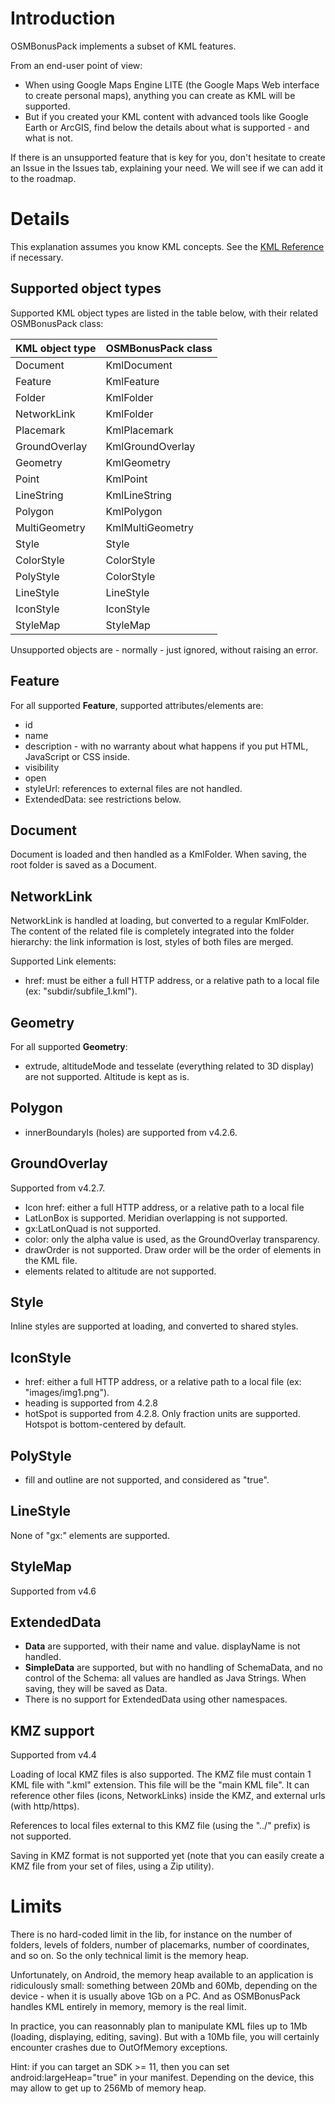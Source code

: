 

# Introduction #

OSMBonusPack implements a subset of KML features.

From an end-user point of view:
  * When using Google Maps Engine LITE (the Google Maps Web interface to create personal maps), anything you can create as KML will be supported.
  * But if you created your KML content with advanced tools like Google Earth or ArcGIS, find below the details about what is supported - and what is not.


If there is an unsupported feature that is key for you, don't hesitate to create an Issue in the Issues tab, explaining your need. We will see if we can add it to the roadmap.


# Details #

This explanation assumes you know KML concepts.
See the [KML Reference](https://developers.google.com/kml/documentation/kmlreference) if necessary.

## Supported object types ##

Supported KML object types are listed in the table below, with their related OSMBonusPack class:

| **KML object type** | **OSMBonusPack class** |
|:--------------------|:-----------------------|
| Document | KmlDocument |
| Feature | KmlFeature |
| Folder | KmlFolder |
| NetworkLink | KmlFolder |
| Placemark| KmlPlacemark |
| GroundOverlay| KmlGroundOverlay |
| Geometry| KmlGeometry |
| Point| KmlPoint |
| LineString | KmlLineString |
| Polygon | KmlPolygon |
| MultiGeometry | KmlMultiGeometry |
| Style | Style |
| ColorStyle | ColorStyle |
| PolyStyle| ColorStyle |
| LineStyle | LineStyle |
| IconStyle| IconStyle |
| StyleMap | StyleMap |


Unsupported objects are - normally - just ignored, without raising an error.

## Feature ##
For all supported **Feature**, supported attributes/elements are:
  * id
  * name
  * description - with no warranty about what happens if you put HTML, JavaScript or CSS inside.
  * visibility
  * open
  * styleUrl: references to external files are not handled.
  * ExtendedData: see restrictions below.

## Document ##
Document is loaded and then handled as a KmlFolder.
When saving, the root folder is saved as a Document.

## NetworkLink ##
NetworkLink is handled at loading, but converted to a regular KmlFolder. The content of the related file is completely integrated into the folder hierarchy: the link information is lost, styles of both files are merged.

Supported Link elements:
  * href: must be either a full HTTP address, or a relative path to a local file (ex: "subdir/subfile\_1.kml").

## Geometry ##
For all supported **Geometry**:
  * extrude, altitudeMode and tesselate (everything related to 3D display) are not supported. Altitude is kept as is.


## Polygon ##
  * innerBoundaryIs (holes) are supported from v4.2.6.

## GroundOverlay ##
Supported from v4.2.7.

  * Icon href: either a full HTTP address, or a relative path to a local file
  * LatLonBox is supported. Meridian overlapping is not supported.
  * gx:LatLonQuad is not supported.
  * color: only the alpha value is used, as the GroundOverlay transparency.
  * drawOrder is not supported. Draw order will be the order of elements in the KML file.
  * elements related to altitude are not supported.

## Style ##
Inline styles are supported at loading, and converted to shared styles.

## IconStyle ##
  * href: either a full HTTP address, or a relative path to a local file (ex: "images/img1.png").
  * heading is supported from 4.2.8
  * hotSpot is supported from 4.2.8. Only fraction units are supported. Hotspot is bottom-centered by default.

## PolyStyle ##
  * fill and outline are not supported, and considered as "true".

## LineStyle ##
None of "gx:" elements are supported.

## StyleMap ##
Supported from v4.6


## ExtendedData ##
  * **Data** are supported, with their name and value. displayName is not handled.
  * **SimpleData** are supported, but with no handling of SchemaData, and no control of the Schema: all values are handled as Java Strings. When saving, they will be saved as Data.
  * There is no support for ExtendedData using other namespaces.

## KMZ support ##
Supported from v4.4

Loading of local KMZ files is also supported.
The KMZ file must contain 1 KML file with ".kml" extension. This file will be the "main KML file". It can reference other files (icons, NetworkLinks) inside the KMZ, and external urls (with http/https).

References to local files external to this KMZ file (using the "../" prefix) is not supported.

Saving in KMZ format is not supported yet (note that you can easily create a KMZ file from your set of files, using a Zip utility).

# Limits #

There is no hard-coded limit in the lib, for instance on the number of folders, levels of folders, number of placemarks, number of coordinates, and so on.
So the only technical limit is the memory heap.

Unfortunately, on Android, the memory heap available to an application is ridiculously small: something between 20Mb and 60Mb, depending on the device - when it is usually above 1Gb on a PC.
And as OSMBonusPack handles KML entirely in memory, memory is the real limit.

In practice, you can reasonnably plan to manipulate KML files up to 1Mb (loading, displaying, editing, saving).
But with a 10Mb file, you will certainly encounter crashes due to OutOfMemory exceptions.

Hint: if you can target an SDK >= 11, then you can set android:largeHeap="true" in your manifest. Depending on the device, this may allow to get up to 256Mb of memory heap.